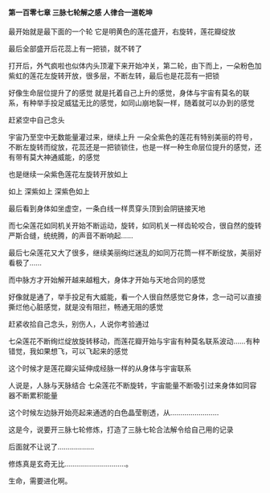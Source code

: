 #### 第一百零七章 三脉七轮解之感 人律合一道乾坤


最开始就是最下面的一个轮
它是明黄色的莲花盛开，右旋转，莲花瓣绽放

最后全部盛开后花蕊上有一把锁，就不转了

打开后，外气疯啦也似体内头顶灌下来开始冲关，第二轮，由下而上，一朵粉色加紫虹的莲花左旋转开放，很多层，不断左转，最后也是花蕊有一把锁

好像生命层位提升了的感觉
就是托着自己上升的感觉，身体与宇宙有莫名的联系，有种举手投足威猛无比的感觉，如同山崩地裂一样，随着就可以办到的感觉

赶紧空中自己念头

宇宙乃至空中无数能量灌过来，继续上升
一朵全紫色的莲花有特别美丽的符号，不断左旋转而绽放，花蕊还是一把锁锁住，也是一样一种生命层位提升的感觉，还有带有莫大神通威能，的感觉

也是继续一朵紫色莲花左旋转开放如上

如上
深紫如上
深紫色如上

最后看到身体如坐虚空，一条白线一样贯穿头顶到会阴链接天地

而七朵莲花如同机关开始不断运动，旋转，如同机关一样齿轮咬合，很自然的旋转严斯合缝，统统腾，的声音不断响起……

最后七朵莲花又大了很多，继续美丽绚烂迷乱的如同万花筒一样不断绽放，美丽好看极了……

而中脉方才开始解开越来越粗大，身体才开始与天地合同的感觉

好像就是通了，举手投足有大威能，看一个人很自然感觉它身体，念一动可以直接撕烂他心脏感觉，就是没有阻拦，畅通无阻的感觉

赶紧收拾自己念头，别伤人，人说你考验通过

七朵莲花不断绚烂绽放旋转移动，而莲花瓣开始与宇宙有种莫名联系波动……有种错觉，我如果想飞，可以飞起来的感觉

这个时候才是莲花瓣尖延伸成经脉一样的从身体与宇宙联系

人说是，人脉与天脉结合
七朵莲花不断旋转，宇宙能量不断吸引过来身体如同容器不断累积能量

这个时候左边脉开始亮起来通透的白色晶莹剔透，从……………………

这是今，说要开三脉七轮修炼，打造了三脉七轮合法解令给自己用的记录

后面就不让说了………………

修炼真是玄奇无比…………………………。

生命，需要进化啊。

